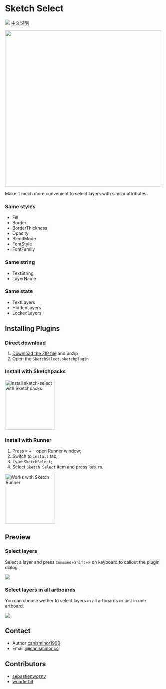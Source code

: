 # Sketch Select
![](https://badges.sketchpacks.com/plugins/cm.sketch.select/version.svg) [中文说明](README_zh.md)

<img src="https://o4j4l4n7h.qnssl.com/2017-08-04-cover_select.png" width="500">

Make it much more convenient to select layers with similar attributes

### Same styles

- Fill
- Border
- BorderThickness
- Opacity
- BlendMode
- FontStyle
- FontFamily

### Same string

- TextString
- LayerName

### Same state

- TextLayers
- HiddenLayers
- LockedLayers

## Installing Plugins

### Direct download

1. [Download the ZIP file](https://github.com/canisminor1990/sketch-select/archive/master.zip) and unzip
2. Open the `SketchSelect.sketchplugin`

### Install with Sketchpacks

<a href="https://sketchpacks.com/canisminor1990/sketch-select/install"><img src="https://sketchpacks-com.s3.amazonaws.com/assets/badges/sketchpacks-badge-install.png" alt="Install sketch-select with Sketchpacks" width="160"></a>

### Install with Runner

1. Press `⌘` + `'` open Runner window;
2. Switch to `install` tab;
3. Type `SketchSelect`;
4. Select `Sketch Select` item and press `Return`.

<a href="http://bit.ly/SketchRunnerWebsite"><img src="http://bit.ly/RunnerBadgeBlue" alt="Works with Sketch Runner" width="160"></a>

## Preview

### Select layers

Select a layer and press `Command`+`Shift`+`F` on keyboard to callout the plugin dialog.

![](http://i.imgur.com/Hly5g1r.png)

### Select layers in all artboards

You can choose wether to select layers in all artboards or just in one artboard.

![](http://i.imgur.com/xkma6Lb.png)

## Contact

* Author [canisminor1990](https://github.com/canisminor1990)
* Email <i@canisminor.cc>

## Contributors

* [sebastienwozny](https://github.com/sebastienwozny)
* [wonderbit](https://github.com/wonderbit/sketch-select-similar-layers)
